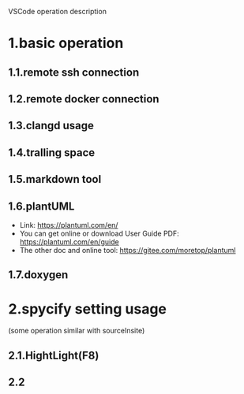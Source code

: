 VSCode operation description

# 1.basic operation

## 1.1.remote ssh connection

## 1.2.remote docker connection

## 1.3.clangd usage

## 1.4.tralling space

## 1.5.markdown tool

## 1.6.plantUML
 * Link: https://plantuml.com/en/
 * You can get online or download User Guide PDF: https://plantuml.com/en/guide
 * The other doc and online tool: https://gitee.com/moretop/plantuml
 

## 1.7.doxygen

# 2.spycify setting usage
(some operation similar with sourceInsite)

## 2.1.HightLight(F8)

## 2.2